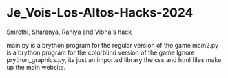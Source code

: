 # Je_Vois-Los-Altos-Hacks-2024
Smrethi, Sharanya, Raniya and Vibha's hack

main.py is a brython program for the regular version of the game
main2.py is a brython program for the colorblind version of the game
Ignore prython_graphics.py, its just an imported library
the css and html files make up the main website.
